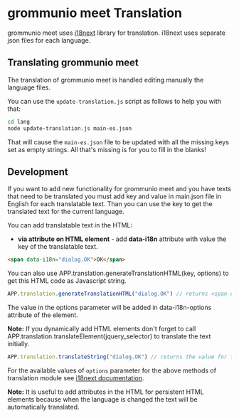 # grommunio meet Translation

grommunio meet uses [i18next](http://i18next.com) library for translation.
i18next uses separate json files for each language.


## Translating grommunio meet

The translation of grommunio meet is handled editing manually the language files.

You can use the `update-translation.js` script as follows to help you with that:

```sh
cd lang
node update-translation.js main-es.json
```

That will cause the `main-es.json` file to be updated with all the missing keys set as empty
strings. All that's missing is for you to fill in the blanks!

## Development

If you want to add new functionality for grommunio meet and you have texts that need to be translated you must add key and value in main.json file in English for each translatable text.
Than you can use the key to get the translated text for the current language.

You can add translatable text in the HTML:


* **via attribute on HTML element** - add **data-i18n** attribute with value the key of the translatable text.


 ```html
 <span data-i18n="dialog.OK">OK</span>
 ```


 You can also use APP.translation.generateTranslationHTML(key, options) to get this HTML code as Javascript string.


 ```js
 APP.translation.generateTranslationHTML("dialog.OK") // returns <span data-i18n="dialog.OK">OK</span>
 ```

 The value in the options parameter will be added in data-i18n-options attribute of the element.

 **Note:** If you dynamically add HTML elements don't forget to call APP.translation.translateElement(jquery_selector) to translate the text initially.


 ```js
 APP.translation.translateString("dialog.OK") // returns the value for the key of the current language file. "OK" for example.
 ```

For the available values of ``options`` parameter for the above methods of translation module see [i18next documentation](http://i18next.com/pages/doc_features).

**Note:** It is useful to add attributes in the HTML for persistent HTML elements because when the language is changed the text will be automatically translated.
